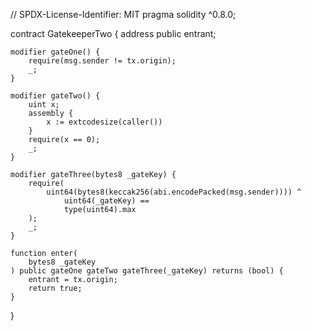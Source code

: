 // SPDX-License-Identifier: MIT
pragma solidity ^0.8.0;

contract GatekeeperTwo {
    address public entrant;

    modifier gateOne() {
        require(msg.sender != tx.origin);
        _;
    }

    modifier gateTwo() {
        uint x;
        assembly {
            x := extcodesize(caller())
        }
        require(x == 0);
        _;
    }

    modifier gateThree(bytes8 _gateKey) {
        require(
            uint64(bytes8(keccak256(abi.encodePacked(msg.sender)))) ^
                uint64(_gateKey) ==
                type(uint64).max
        );
        _;
    }

    function enter(
        bytes8 _gateKey
    ) public gateOne gateTwo gateThree(_gateKey) returns (bool) {
        entrant = tx.origin;
        return true;
    }
}
